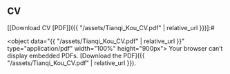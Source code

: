 ## CV

[[Download CV [PDF]]({{ "/assets/Tianqi_Kou_CV.pdf" | relative_url }})]:#

<object data="{{ "/assets/Tianqi_Kou_CV.pdf" | relative_url }}" type="application/pdf" width="100%" height="900px">
  Your browser can’t display embedded PDFs. [Download the PDF]({{ "/assets/Tianqi_Kou_CV.pdf" | relative_url }}).
</object>

